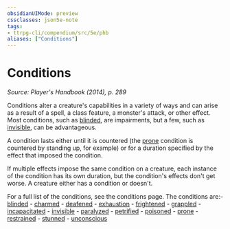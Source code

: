 ```yaml
---
obsidianUIMode: preview
cssclasses: json5e-note
tags:
- ttrpg-cli/compendium/src/5e/phb
aliases: ["Conditions"]
---
```

# Conditions
*Source: Player's Handbook (2014), p. 289* 

Conditions alter a creature's capabilities in a variety of ways and can arise as a result of a spell, a class feature, a monster's attack, or other effect. Most conditions, such as [blinded](3-Mechanics/CLI/rules/conditions.md#Blinded), are impairments, but a few, such as [invisible](3-Mechanics/CLI/rules/conditions.md#Invisible), can be advantageous.

A condition lasts either until it is countered (the [prone](3-Mechanics/CLI/rules/conditions.md#Prone) condition is countered by standing up, for example) or for a duration specified by the effect that imposed the condition.

If multiple effects impose the same condition on a creature, each instance of the condition has its own duration, but the condition's effects don't get worse. A creature either has a condition or doesn't.

For a full list of the conditions, see the conditions page. The conditions are:- [blinded](3-Mechanics/CLI/rules/conditions.md#Blinded)  - [charmed](3-Mechanics/CLI/rules/conditions.md#Charmed)  - [deafened](3-Mechanics/CLI/rules/conditions.md#Deafened)  - [exhaustion](3-Mechanics/CLI/rules/conditions.md#Exhaustion)  - [frightened](3-Mechanics/CLI/rules/conditions.md#Frightened)  - [grappled](3-Mechanics/CLI/rules/conditions.md#Grappled)  - [incapacitated](3-Mechanics/CLI/rules/conditions.md#Incapacitated)  - [invisible](3-Mechanics/CLI/rules/conditions.md#Invisible)  - [paralyzed](3-Mechanics/CLI/rules/conditions.md#Paralyzed)  - [petrified](3-Mechanics/CLI/rules/conditions.md#Petrified)  - [poisoned](3-Mechanics/CLI/rules/conditions.md#Poisoned)  - [prone](3-Mechanics/CLI/rules/conditions.md#Prone)  - [restrained](3-Mechanics/CLI/rules/conditions.md#Restrained)  - [stunned](3-Mechanics/CLI/rules/conditions.md#Stunned)  - [unconscious](3-Mechanics/CLI/rules/conditions.md#Unconscious)
